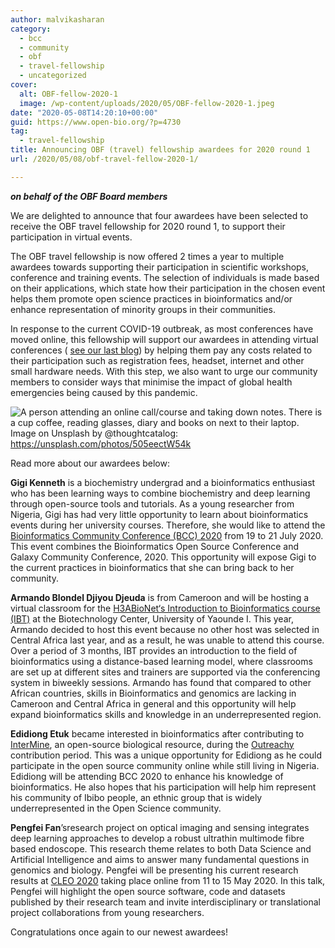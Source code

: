 ```yaml
---
author: malvikasharan
category:
  - bcc
  - community
  - obf
  - travel-fellowship
  - uncategorized
cover:
  alt: OBF-fellow-2020-1
  image: /wp-content/uploads/2020/05/OBF-fellow-2020-1.jpeg
date: "2020-05-08T14:20:10+00:00"
guid: https://www.open-bio.org/?p=4730
tag:
  - travel-fellowship
title: Announcing OBF (travel) fellowship awardees for 2020 round 1
url: /2020/05/08/obf-travel-fellow-2020-1/

---
```

**_on behalf of the OBF Board members_**

We are delighted to announce that four awardees have been selected to receive the OBF travel fellowship for 2020 round 1, to support their participation in virtual events.

The OBF travel fellowship is now offered 2 times a year to multiple awardees towards supporting their participation in scientific workshops, conference and training events. The selection of individuals is made based on their applications, which state how their participation in the chosen event helps them promote open science practices in bioinformatics and/or enhance representation of minority groups in their communities.

In response to the current COVID-19 outbreak, as most conferences have moved online, this fellowship will support our awardees in attending virtual conferences ( [see our last blog](/2020/03/13/obf-travel-fellowships-update-in-light-of-the-coronavirus-covid-19-%ef%bb%bf/)) by helping them pay any costs related to their participation such as registration fees, headset, internet and other small hardware needs. With this step, we also want to urge our community members to consider ways that minimise the impact of global health emergencies being caused by this pandemic.

![A person attending an online call/course and taking down notes. There is a cup coffee, reading glasses, diary and books on next to their laptop.](/wp-content/uploads/2020/05/OBF-fellow-2020-1-1024x683.jpeg)Image on Unsplash by @thoughtcatalog: https://unsplash.com/photos/505eectW54k

Read more about our awardees below:

**Gigi Kenneth** is a biochemistry undergrad and a bioinformatics enthusiast who has been learning ways to combine biochemistry and deep learning through open-source tools and tutorials. As a young researcher from Nigeria, Gigi has had very little opportunity to learn about bioinformatics events during her university courses. Therefore, she would like to attend the [Bioinformatics Community Conference (BCC) 2020](https://bcc2020.github.io/) from 19 to 21 July 2020. This event combines the Bioinformatics Open Source Conference and Galaxy Community Conference, 2020. This opportunity will expose Gigi to the current practices in bioinformatics that she can bring back to her community.

**Armando Blondel Djiyou Djeuda** is from Cameroon and will be hosting a virtual classroom for the [H3ABioNet‘s Introduction to Bioinformatics course (IBT)](https://h3abionet.org/categories/training/introduction-to-bioinformatics-training-2020) at the Biotechnology Center, University of Yaounde I. This year, Armando decided to host this event because no other host was selected in Central Africa last year, and as a result, he was unable to attend this course. Over a period of 3 months, IBT provides an introduction to the field of bioinformatics using a distance-based learning model, where classrooms are set up at different sites and trainers are supported via the conferencing system in biweekly sessions. Armando has found that compared to other African countries, skills in Bioinformatics and genomics are lacking in Cameroon and Central Africa in general and this opportunity will help expand bioinformatics skills and knowledge in an underrepresented region.

**Edidiong Etuk** became interested in bioinformatics after contributing to [InterMine](http://intermine.org/), an open-source biological resource, during the [Outreachy](https://www.outreachy.org/) contribution period. This was a unique opportunity for Edidiong as he could participate in the open source community online while still living in Nigeria. Edidiong will be attending BCC 2020 to enhance his knowledge of bioinformatics. He also hopes that his participation will help him represent his community of Ibibo people, an ethnic group that is widely underrepresented in the Open Science community.

**Pengfei Fan**’sresearch project on optical imaging and sensing integrates deep learning approaches to develop a robust ultrathin multimode fibre based endoscope. This research theme relates to both Data Science and Artificial Intelligence and aims to answer many fundamental questions in genomics and biology. Pengfei will be presenting his current research results at [CLEO 2020](https://www.cleoconference.org/home/) taking place online from 11 to 15 May 2020. In this talk, Pengfei will highlight the open source software, code and datasets published by their research team and invite interdisciplinary or translational project collaborations from young researchers.

Congratulations once again to our newest awardees!
